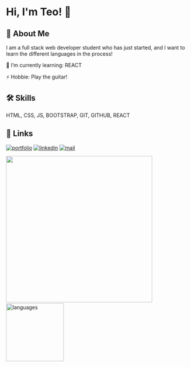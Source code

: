 # Hi, I'm Teo! 👋

## 🚀 About Me
I am a full stack web developer student who has just started, and I want to learn the different languages in the process!

🌱 I’m currently learning: REACT

⚡ Hobbie: Play the guitar!

## 🛠 Skills 
HTML, CSS, JS, BOOTSTRAP, GIT, GITHUB, REACT

## 🔗 Links
[![portfolio](https://img.shields.io/badge/my_portfolio-000?style=for-the-badge&logo=ko-fi&logoColor=white)](https://github.com/teosayegh?tab=repositories)
[![linkedin](https://img.shields.io/badge/linkedin-0A66C2?style=for-the-badge&logo=linkedin&logoColor=white)](https://www.linkedin.com/in/teo-sayegh/)
[![mail](https://img.shields.io/badge/mail-red?logo=gmail&style=for-the-badge&logoColor=white)](mailto:teocoder2021@gmail.com)

<img src="https://github-readme-stats.vercel.app/api?username=teosayegh&show_icons=true&count_private=true&theme=nightowl" width="400"/>&nbsp;<img src="https://github-readme-stats.vercel.app/api/top-langs/?username=teosayegh&layout=compact&count_private=true&theme=nightowl" alt="languages" height="158"/>
